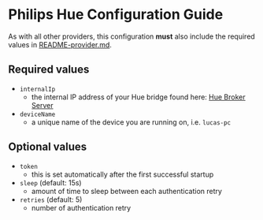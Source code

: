 # Philips Hue Configuration Guide

As with all other providers, this configuration **must** also include the required values in [README-provider.md](README-provider.md).

## Required values
- `internalIp`
    - the internal IP address of your Hue bridge found here: [Hue Broker Server](https://discovery.meethue.com/)
- `deviceName`
    - a unique name of the device you are running on, i.e. `lucas-pc`

## Optional values
- `token`
    - this is set automatically after the first successful startup
- `sleep` (default: 15s)
    - amount of time to sleep between each authentication retry
- `retries` (default: 5)
    - number of authentication retry
